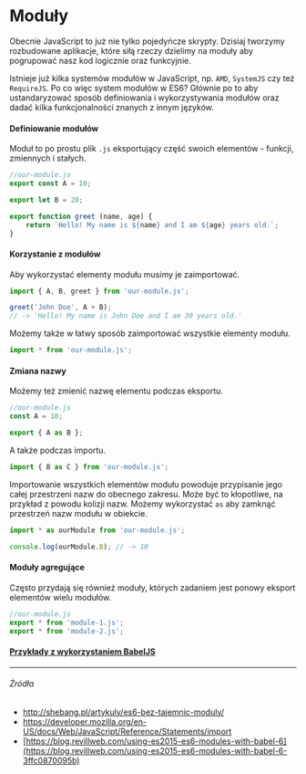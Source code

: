 # Moduły

Obecnie JavaScript to już nie tylko pojedyńcze skrypty. Dzisiaj tworzymy rozbudowane aplikacje, które siłą rzeczy dzielimy na moduły aby pogrupować nasz kod logicznie oraz funkcyjnie. 

Istnieje już kilka systemów modułów w JavaScript, np. `AMD`, `SystemJS` czy też `RequireJS`. Po co więc system modułów w ES6? Głównie po to aby ustandaryzować sposób definiowania  i wykorzystywania modułów oraz dadać kilka funkcjonalności znanych z innym języków. 

#### Definiowanie modułów

Moduł to po prostu plik `.js` eksportujący część swoich elementów - funkcji, zmiennych i stałych.


```js
//our-module.js
export const A = 10;

export let B = 20;

export function greet (name, age) {
    return `Hello! My name is ${name} and I am ${age} years old.`;
}
```

#### Korzystanie z modułów

Aby wykorzystać elementy modułu musimy je zaimportować.

```js
import { A, B, greet } from 'our-module.js';

greet('John Doe', A + B);
// -> 'Hello! My name is John Doe and I am 30 years old.'
```

Możemy także w łatwy sposób zaimportować wszystkie elementy modułu.

```js
import * from 'our-module.js';
``` 

#### Zmiana nazwy

Możemy też zmienić nazwę elementu podczas eksportu.

```js
//our-module.js
const A = 10;

export { A as B };
```

A także podczas importu.

```js
import { B as C } from 'our-module.js'; 
```

Importowanie wszystkich elementów modułu powoduje przypisanie jego całej przestrzeni nazw do obecnego zakresu. Może być to kłopotliwe, na przykład z powodu kolizji nazw. Możemy wykorzystać `as` aby zamknąć przestrzeń nazw modułu w obiekcie.

```js
import * as ourModule from 'our-module.js';

console.log(ourModule.B); // -> 10
```

#### Moduły agregujące

Często przydają się również moduły, których zadaniem jest ponowy eksport elementów wielu modułów.

```js
//our-module.js
export * from 'module-1.js';
export * from 'module-2.js';
```

#### [Przykłady z wykorzystaniem BabelJS](https://github.com/mmotel/es6-modules-demo) 

---

###### Źródła

* http://shebang.pl/artykuly/es6-bez-tajemnic-moduly/
* https://developer.mozilla.org/en-US/docs/Web/JavaScript/Reference/Statements/import
* [https://blog.revillweb.com/using-es2015-es6-modules-with-babel-6](https://blog.revillweb.com/using-es2015-es6-modules-with-babel-6-3ffc0870095b)